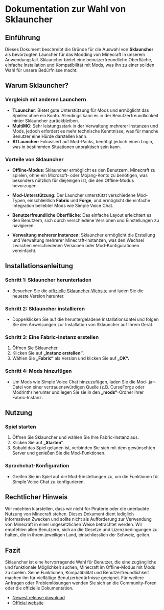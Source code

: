 # Dokumentation zur Wahl von Sklauncher

## Einführung
Dieses Dokument beschreibt die Gründe für die Auswahl von **Sklauncher** als bevorzugten Launcher für das Modding von Minecraft in unserem Anwendungsfall. Sklauncher bietet eine benutzerfreundliche Oberfläche, einfache Installation und Kompatibilität mit Mods, was ihn zu einer soliden Wahl für unsere Bedürfnisse macht.

## Warum Sklauncher?

### Vergleich mit anderen Launchern
- **TLauncher**: Bietet gute Unterstützung für Mods und ermöglicht das Spielen ohne ein Konto. Allerdings kann es in der Benutzerfreundlichkeit hinter Sklauncher zurückbleiben.
- **MultiMC**: Sehr leistungsstark in der Verwaltung mehrerer Instanzen und Mods, jedoch erfordert es mehr technische Kenntnisse, was für manche Benutzer eine Hürde darstellen kann.
- **ATLauncher**: Fokussiert auf Mod-Packs, benötigt jedoch einen Login, was in bestimmten Situationen unpraktisch sein kann.

### Vorteile von Sklauncher
- **Offline-Modus**: Sklauncher ermöglicht es den Benutzern, Minecraft zu spielen, ohne ein Microsoft- oder Mojang-Konto zu benötigen, was besonders nützlich für diejenigen ist, die den Offline-Modus bevorzugen.
  
- **Mod-Unterstützung**: Der Launcher unterstützt verschiedene Mod-Typen, einschließlich **Fabric** und **Forge**, und ermöglicht die einfache Integration beliebter Mods wie Simple Voice Chat.

- **Benutzerfreundliche Oberfläche**: Das einfache Layout erleichtert es den Benutzern, sich durch verschiedene Versionen und Einstellungen zu navigieren.

- **Verwaltung mehrerer Instanzen**: Sklauncher ermöglicht die Erstellung und Verwaltung mehrerer Minecraft-Instanzen, was den Wechsel zwischen verschiedenen Versionen oder Mod-Konfigurationen vereinfacht.

## Installationsanleitung

### Schritt 1: Sklauncher herunterladen
- Besuchen Sie die [offizielle Sklauncher-Website](https://skmedix.pl/) und laden Sie die neueste Version herunter.

### Schritt 2: Sklauncher installieren
- Doppelklicken Sie auf die heruntergeladene Installationsdatei und folgen Sie den Anweisungen zur Installation von Sklauncher auf Ihrem Gerät.

### Schritt 3: Eine Fabric-Instanz erstellen
1. Öffnen Sie Sklauncher.
2. Klicken Sie auf **„Instanz erstellen“**.
3. Wählen Sie **„Fabric“** als Version und klicken Sie auf **„OK“.**

### Schritt 4: Mods hinzufügen
- Um Mods wie Simple Voice Chat hinzuzufügen, laden Sie die Mod-.jar-Datei von einer vertrauenswürdigen Quelle (z.B. CurseForge oder Modrinth) herunter und legen Sie sie in den **„mods“**-Ordner Ihrer Fabric-Instanz.

## Nutzung

### Spiel starten
1. Öffnen Sie Sklauncher und wählen Sie Ihre Fabric-Instanz aus.
2. Klicken Sie auf **„Starten“**.
3. Sobald das Spiel geladen ist, verbinden Sie sich mit dem gewünschten Server und genießen Sie die Mod-Funktionen.

### Sprachchat-Konfiguration
- Greifen Sie im Spiel auf die Mod-Einstellungen zu, um die Funktionen für Simple Voice Chat zu konfigurieren.

## Rechtlicher Hinweis
Wir möchten klarstellen, dass wir nicht für Piraterie oder die unerlaubte Nutzung von Minecraft stehen. Dieses Dokument dient lediglich informativen Zwecken und sollte nicht als Aufforderung zur Verwendung von Minecraft in einer ungesetzlichen Weise betrachtet werden. Wir empfehlen allen Benutzern, sich an die Gesetze und Lizenzbedingungen zu halten, die in ihrem jeweiligen Land, einschliesslich der Schweiz, gelten.

## Fazit
Sklauncher ist eine hervorragende Wahl für Benutzer, die eine zugängliche und funktionale Möglichkeit suchen, Minecraft im Offline-Modus mit Mods zu spielen. Seine Funktionen, Kompatibilität und Benutzerfreundlichkeit machen ihn für vielfältige Benutzerbedürfnisse geeignet. Für weitere Anfragen oder Problemlösungen wenden Sie sich an die Community-Foren oder die offizielle Dokumentation.

- [Newest release download](https://github.com/sklauncher/installer/releases)
- [Official website](https://skmedix.pl/)
